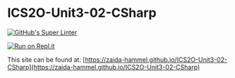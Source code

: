 # ICS2O-Unit3-02-CSharp
[![GitHub's Super Linter](https://github.com/zaida-hammel/ICS2O-Unit3-02-CSharp/workflows/GitHub's%20Super%20Linter/badge.svg)](https://github.com/zaida-hammel/ICS2O-Unit3-02-CSharp/actions)

[![Run on Repl.it](https://repl.it/badge/github/zaida-hammel/ICS2O-Unit3-02-CSharpp)](https://repl.it/github/zaida-hammel/ICS2O-Unit3-02-CSharp)

This site can be found at: [https://zaida-hammel.github.io/ICS2O-Unit3-02-CSharp](https://zaida-hammel.github.io/ICS2O-Unit3-02-CSharp)
